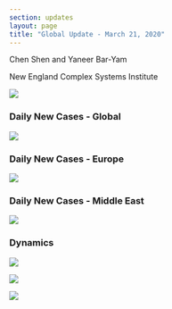 ```yaml
---
section: updates
layout: page
title: "Global Update - March 21, 2020"
---
```


Chen Shen and Yaneer Bar-Yam

New England Complex Systems Institute

![](/media/5e76bf4699e08453ecf265d6_Capture.JPG)

### Daily New Cases - Global

![](/media/5e76bf842b8e9eba5369db87_Intl_3_21.png)

### Daily New Cases - Europe

![](/media/5e76bfa9dccf7d06e177e710_Intl_3_21a.png)

### Daily New Cases - Middle East

![](/media/5e76bfbe8398eb07a5903d0e_Intl_3_21b.png)

### Dynamics

![](/media/5e76c1ceba8c7652eb87ad4a_Global_3_21.png)

![](/media/5e76bffb5fce156876c2f787_EU_3_21.png)

![](/media/5e76c212c901eaf196fac5f7_ME_3_21.png)
